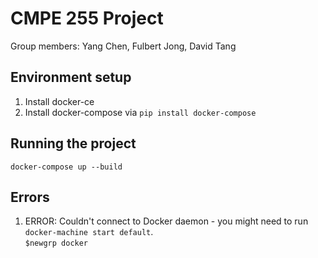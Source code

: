 # CMPE 255 Project

Group members:  Yang Chen, Fulbert Jong, David Tang

## Environment setup

1.  Install docker-ce
2.  Install docker-compose via `pip install docker-compose`

## Running the project

`docker-compose up --build`


## Errors

1. ERROR: Couldn't connect to Docker daemon - you might need to run `docker-machine start default`.  
`$newgrp docker`
